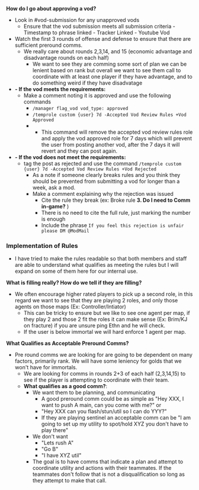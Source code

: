 **How do I go about approving a vod?**
- Look in #vod-submission for any unapproved vods
    - Ensure that the vod submission meets all submission criteria
		         - Timestamp to phrase linked
				- Tracker Linked
				- Youtube Vod
- Watch the first 3 rounds of offense and defense to ensure that there are sufficient preround comms.
  - We really care about rounds 2,3,14, and 15 (economic advantage and disadvantage rounds on each half)
    - We want to see they are comming some sort of plan we can be lenient based on rank but overall we want to see them call to coordinate with at least one player if they have advantage, and to do something weird if they have disadvatage
- **- If the vod meets the requirements:**
  -  Make a comment noting it is approved and use the following commands
	  - `/manager flag_vod vod_type: approved`
	  -  `/temprole custom {user} 7d -Accepted Vod Review Rules +Vod Approved`
	  - 
          - This command will remove the accepted vod review rules role and apply the vod approved role for 7 days which will prevent the user from posting another vod, after the 7 days it will revert and they can post again.
- **- If the vod does not meet the requirements:**
    - tag the post as rejected and use the command `/temprole custom {user} 7d -Accepted Vod Review Rules +Vod Rejected`
	    - As a note if someone clearly breaks rules and you think they should be prevented from submitting a vod for longer than a week, ask a mod.
	    - Make a comment explaining why the rejection was issued
		    - Cite the rule they break (ex: Broke rule **3. Do I need to Comm in-game?** )
			- There is no need to cite the full rule, just marking the number is enough
			- Include the phrase `If you feel this rejection is unfair please DM @ModMail`



### Implementation of Rules
- I have tried to make the rules readable so that both members and staff are able to understand what qualifies as meeting the rules but I will expand on some of them here for our internal use.

**What is filling really? How do we tell if they are filling?**

- We often encourage higher rated players to pick up a second role, in this regard we want to see that they are playing 2 roles, and only those agents on those maps (Ex: Controller/Intiator) 
   - This can be tricky to ensure but we like to see one agent per map, if they play 2 and those 2 fit the roles it can make sense (Ex: Brim/KJ on fracture) if you are unsure ping Ethn and he will check. 
   - If the user is below immortal we will hard enforce 1 agent per map.
	
		
**What Qualifies as Acceptable Preround Comms?**
- Pre round comms we are looking for are going to be dependent on many factors, primarily rank.  We will have some leniency for golds that we won't have for immortals. 
  - We are looking for comms in rounds 2+3 of each half (2,3,14,15) to see if the player is attempting to coordinate with their team. 
  - **What qualifies as a good comm?**:
	  - We want them to be planning, and communicating 
		  - A good preround comm could be as simple as "Hey XXX, I want to push A main, can you come with me?" or
		  - "Hey XXX can you flash/stun/util so I can do YYY?"
		  - If they are playing sentinel an acceptable comm can be "I am going to set up my utility to spot/hold XYZ you don't have to play there"
	  - We don't want
		  - "Lets rush A"
		  - "Go B"
		  - "I have XYZ util"
	  - The goal is to have comms that indicate a plan and attempt to coordinate utility and actions with their teammates. If the teammates don't follow that is not a disqualification so long as they attempt to make that call.
	    
	    
